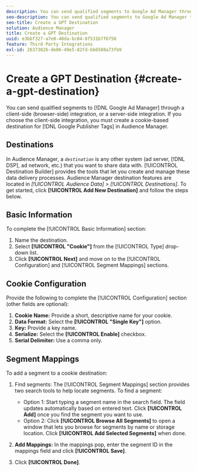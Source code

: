 ```yaml
---
description: You can send qualified segments to Google Ad Manager through a client-side (browser-side) integration, or a server-side integration. If you choose the client-side integration, you must create a cookie-based destination for Google Publisher Tags in Audience Manager.
seo-description: You can send qualified segments to Google Ad Manager through a client-side (browser-side) integration, or a server-side integration. If you choose the client-side integration, you must create a cookie-based destination for Google Publisher Tags in Audience Manager.
seo-title: Create a GPT Destination
solution: Audience Manager
title: Create a GPT Destination
uuid: e3bbf327-a7e0-48da-bc84-8f531b7f6750
feature: Third Party Integrations
exl-id: 26373826-de06-49e5-82fd-bb6588a73fb9
---
```

# Create a GPT Destination {#create-a-gpt-destination}

You can send qualified segments to [!DNL Google Ad Manager] through a client-side (browser-side) integration, or a server-side integration. If you choose the client-side integration, you must create a cookie-based destination for [!DNL Google Publisher Tags] in Audience Manager.

## Destinations

In Audience Manager, a *`destination`* is any other system (ad server, [!DNL DSP], ad network, etc.) that you want to share data with. [!UICONTROL Destination Builder] provides the tools that let you create and manage these data delivery processes. Audience Manager destination features are located in *[!UICONTROL Audience Data] > [!UICONTROL Destinations]*. To get started, click **[!UICONTROL Add New Destination]** and follow the steps below.

## Basic Information

To complete the [!UICONTROL Basic Information] section:

1. Name the destination.
1. Select **[!UICONTROL "Cookie"]** from the [!UICONTROL Type] drop-down list.
1. Click **[!UICONTROL Next]** and move on to the [!UICONTROL Configuration] and [!UICONTROL Segment Mappings] sections.

## Cookie Configuration

Provide the following to complete the [!UICONTROL Configuration] section (other fields are optional):

1. **Cookie Name:** Provide a short, descriptive name for your cookie.
1. **Data Format:** Select the **[!UICONTROL "Single Key"]** option.
1. **Key:** Provide a key name.
1. **Serialize:** Select the **[!UICONTROL Enable]** checkbox.
1. **Serial Delimiter:** Use a comma only.

## Segment Mappings

To add a segment to a cookie destination:

1. Find segments: The [!UICONTROL Segment Mappings] section provides two search tools to help locate segments. To find a segment:

    * Option 1: Start typing a segment name in the search field. The field updates automatically based on entered text. Click **[!UICONTROL Add]** once you find the segment you want to use.
    * Option 2: Click **[!UICONTROL Browse All Segments]** to open a window that lets you browse for segments by name or storage location. Click **[!UICONTROL Add Selected Segments]** when done.

1. **Add Mappings:** In the mappings pop, enter the segment ID in the mappings field and click **[!UICONTROL Save]**.

1. Click **[!UICONTROL Done]**.
